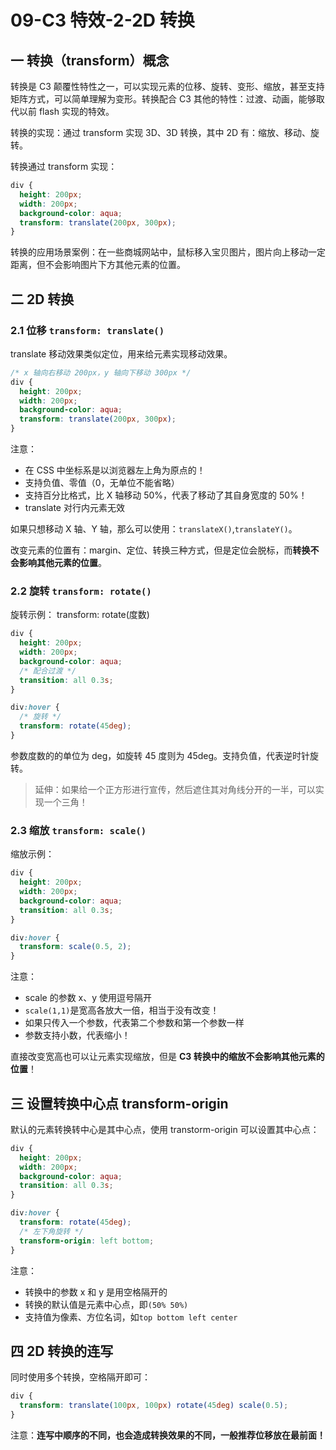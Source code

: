 # 09-C3 特效-2-2D 转换

## 一 转换（transform）概念

转换是 C3 颠覆性特性之一，可以实现元素的位移、旋转、变形、缩放，甚至支持矩阵方式，可以简单理解为变形。转换配合 C3 其他的特性：过渡、动画，能够取代以前 flash 实现的特效。

转换的实现：通过 transform 实现 3D、3D 转换，其中 2D 有：缩放、移动、旋转。

转换通过 transform 实现：

```css
div {
  height: 200px;
  width: 200px;
  background-color: aqua;
  transform: translate(200px, 300px);
}
```

转换的应用场景案例：在一些商城网站中，鼠标移入宝贝图片，图片向上移动一定距离，但不会影响图片下方其他元素的位置。

## 二 2D 转换

### 2.1 位移 `transform: translate()`

translate 移动效果类似定位，用来给元素实现移动效果。

```css
/* x 轴向右移动 200px，y 轴向下移动 300px */
div {
  height: 200px;
  width: 200px;
  background-color: aqua;
  transform: translate(200px, 300px);
}
```

注意：

- 在 CSS 中坐标系是以浏览器左上角为原点的！
- 支持负值、零值（0，无单位不能省略）
- 支持百分比格式，比 X 轴移动 50%，代表了移动了其自身宽度的 50%！
- translate 对行内元素无效

如果只想移动 X 轴、Y 轴，那么可以使用：`translateX()`,`translateY()`。

改变元素的位置有：margin、定位、转换三种方式，但是定位会脱标，而**转换不会影响其他元素的位置**。

### 2.2 旋转 `transform: rotate()`

旋转示例：
transform: rotate(度数)

```css
div {
  height: 200px;
  width: 200px;
  background-color: aqua;
  /* 配合过渡 */
  transition: all 0.3s;
}

div:hover {
  /* 旋转 */
  transform: rotate(45deg);
}
```

参数度数的的单位为 deg，如旋转 45 度则为 45deg。支持负值，代表逆时针旋转。

> 延伸：如果给一个正方形进行宣传，然后遮住其对角线分开的一半，可以实现一个三角！

### 2.3 缩放 `transform: scale()`

缩放示例：

```css
div {
  height: 200px;
  width: 200px;
  background-color: aqua;
  transition: all 0.3s;
}

div:hover {
  transform: scale(0.5, 2);
}
```

注意：

- scale 的参数 x、y 使用逗号隔开
- `scale(1,1)`是宽高各放大一倍，相当于没有改变！
- 如果只传入一个参数，代表第二个参数和第一个参数一样
- 参数支持小数，代表缩小！

直接改变宽高也可以让元素实现缩放，但是 **C3 转换中的缩放不会影响其他元素的位置**！

## 三 设置转换中心点 transform-origin

默认的元素转换转中心是其中心点，使用 transtorm-origin 可以设置其中心点：

```css
div {
  height: 200px;
  width: 200px;
  background-color: aqua;
  transition: all 0.3s;
}

div:hover {
  transform: rotate(45deg);
  /* 左下角旋转 */
  transform-origin: left bottom;
}
```

注意：

- 转换中的参数 x 和 y 是用空格隔开的
- 转换的默认值是元素中心点，即`(50% 50%)`
- 支持值为像素、方位名词，如`top bottom left center`

## 四 2D 转换的连写

同时使用多个转换，空格隔开即可：

```css
div {
  transform: translate(100px, 100px) rotate(45deg) scale(0.5);
}
```

注意：**连写中顺序的不同，也会造成转换效果的不同，一般推荐位移放在最前面！**
